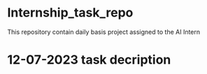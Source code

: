 # Internship_task_repo
This repository contain daily basis project assigned to the  AI Intern  

# 12-07-2023 task decription
